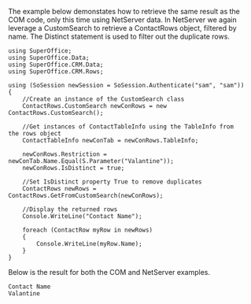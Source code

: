 <properties date="2016-05-11"
SortOrder="53"
/>

The example below demonstates how to retrieve the same result as the COM code, only this time using NetServer data. In NetServer we again leverage a CustomSearch to retrieve a ContactRows object, filtered by name. The Distinct statement is used to filter out the duplicate rows.

```
using SuperOffice;
using SuperOffice.Data;
using SuperOffice.CRM.Data;
using SuperOffice.CRM.Rows;
 
using (SoSession newSession = SoSession.Authenticate("sam", "sam"))
{
    //Create an instance of the CustomSearch class 
    ContactRows.CustomSearch newConRows = new
ContactRows.CustomSearch();
 
    //Get instances of ContactTableInfo using the TableInfo from
the rows object
    ContactTableInfo newConTab = newConRows.TableInfo;
 
    newConRows.Restriction =
newConTab.Name.Equal(S.Parameter("Valantine"));
    newConRows.IsDistinct = true;
 
    //Set IsDistinct property True to remove duplicates  
    ContactRows newRows =
ContactRows.GetFromCustomSearch(newConRows);
 
    //Display the returned rows
    Console.WriteLine("Contact Name");
 
    foreach (ContactRow myRow in newRows)
    {
        Console.WriteLine(myRow.Name);
    }
}
```

Below is the result for both the COM and NetServer examples.

```
Contact Name
Valantine
```
